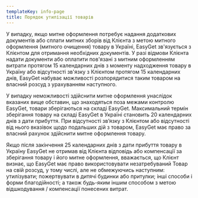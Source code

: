 ```yaml
---
templateKey: info-page
title: Порядок утилізації товарів
---
```

У випадку, якщо митне оформлення потребує надання додаткових документів або сплати митних зборів від Клієнта з метою митного оформлення (митного очищення) товару в Україні, EasyGet зв'язується з Клієнтом для отримання необхідних документів. У разі відмови Клієнта надати документи або оплатити пов'язані з митним оформленням витрати протягом 15 календарних днів з моменту надходження товару в Україну або відсутності зв'язку з Клієнтом протягом 15 календарних днів, EasyGet набуває можливості розпорядитися таким товаром на власний розсуд з урахуванням наступного.

У випадку неможливості здійснити митне оформлення унаслідок вказаних вище обставин, що знаходяться поза межами контролю EasyGet, товари зберігаються на складі EasyGet. Максимальний термін зберігання товару на складі EasyGet в Україні становить 20 календарних днів з дати прибуття. При відсутності зв’язку з Клієнтом або відсутності від нього вказівок щодо подальших дій з товаром, EasyGet має право за власний рахунок здійснити митне оформлення товару.

Якщо після закінчення 25 календарних днів з дати прибуття товару в Україну EasyGet не отримав від Клієнта відповідь або компенсації за зберігання товару і його митне оформлення, вважається, що Клієнт визнає, що EasyGet має право використовувати незатребуваний Товар на свій розсуд, у тому числі, але не обмежуючись наступним: утилізувати; пожертвувати в дитячі будинки або притулки; інші способи і форми благодійності; а також будь-яким іншим способом з метою відшкодування / компенсації понесених витрат.